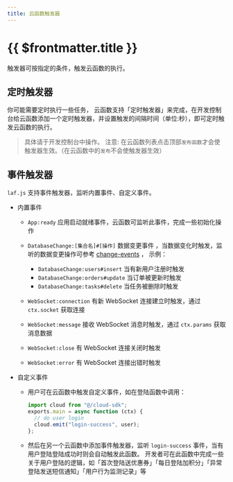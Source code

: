 ```yaml
---
title: 云函数触发器
---
```


# {{ $frontmatter.title }}

触发器可按指定的条件，触发云函数的执行。

## 定时触发器

你可能需要定时执行一些任务， 云函数支持「定时触发器」来完成，在开发控制台给云函数添加一个定时触发器，并设置触发的间隔时间（单位:秒），即可定时触发云函数的执行。

> 具体请于开发控制台中操作。
> 注意: 在云函数列表点击顶部`发布函数`才会使触发器生效。（在云函数中的`发布`不会使触发器生效）

## 事件触发器

`laf.js` 支持事件触发器，监听内置事件、自定义事件。

- 内置事件

  - `App:ready` 应用启动就绪事件，云函数可监听此事件，完成一些初始化操作
  - `DatabaseChange:[集合名]#[操作]` 数据变更事件 ，当数据变化时触发，监听的数据变更操作可参考 [change-events](https://www.mongodb.com/docs/manual/reference/change-events/) ， 示例：

    - `DatabaseChange:users#insert` 当有新用户注册时触发
    - `DatabaseChange:orders#update` 当订单被更新时触发
    - `DatabaseChange:tasks#delete` 当任务被删除时触发

  - `WebSocket:connection` 有新 WebSocket 连接建立时触发，通过 `ctx.socket` 获取连接
  - `WebSocket:message` 接收 WebSocket 消息时触发，通过 `ctx.params` 获取消息数据
  - `WebSocket:close` 有 WebSocket 连接关闭时触发
  - `WebSocket:error` 有 WebSocket 连接出错时触发

- 自定义事件
  - 用户可在云函数中触发自定义事件，如在登陆函数中调用：
    ```ts
    import cloud from "@/cloud-sdk";
    exports.main = async function (ctx) {
      // do user login
      cloud.emit("login-success", user);
    };
    ```
  - 然后在另一个云函数中添加事件触发器，监听 `login-success` 事件，当有用户登陆登陆成功时则会自动触发此函数。
    开发者可在此函数中完成一些关于用户登陆的逻辑，如「首次登陆送优惠券」「每日登陆加积分」「异常登陆发送短信通知」「用户行为监测记录」等
